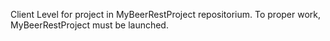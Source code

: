 Client Level for project in MyBeerRestProject repositorium. To proper work, MyBeerRestProject must be launched.
